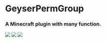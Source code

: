# GeyserPermGroup
### A Minecraft plugin with many function.
[![](https://img.shields.io/appveyor/build/MeownMC/GeyserPermGroup)](https://github.com/MeownMC/GeyserPermGroup/actions)
[![](https://img.shields.io/github/downloads/MeownMC/GeyserPermGroup/total.svg)](https://github.com/MeownMC/GeyserPermGroup/releases)
[![](https://img.shields.io/github/v/release/MeownMC/GeyserPermGroup)](https://github.com/MeownMC/GeyserPermGroup/releases)


